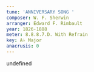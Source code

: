 ```yaml
---
tune: 'ANNIVERSARY SONG '
composer: W. F. Sherwin
arranger: Edward F. Rimbault
year: 1826-1888
meter: 8.8.8.7.D. With Refrain
key: A♭ Major
anacrusis: 0
---
```

undefined